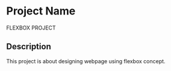 # Project Name

FLEXBOX PROJECT

## Description

This project is about designing webpage using flexbox concept.
